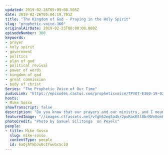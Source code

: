 ```yaml
---
updated: 2019-02-26T05:09:08.505Z
date: 2019-02-26T05:04:19.701Z
title: "The Kingdom of God - Praying in the Holy Spirit"
slug: "prophetic-voice-360"
originalAirDate: 2019-02-23T00:00:00.000Z
episodeNumber: 360
keywords:
- prayer
- holy spirit
- government
- politics
- plan of god
- political revival
- power of words
- kingdom of god
- great commission
- body of christ
Series: "The Prophetic Voice of Our Time"
audioLink: "https://episodes.castos.com/propheticvoice/TPVOT-E360-19-02-23-24-The-Kingdom-of-God-on-the-Earth-Through-the-Body-of-Christ.mp3"
hosts:
- Mike Sosso
showTranscript: false
description: "Do you know that our prayers and our ministry, and I mean the ministry of the body of Christ, Jesus Christ literally put us in charge in the Earth? The Bible says that He is seated at the right hand of God making intercession for us, and He is seated. The LORD said to my Lord, sit down at My right hand until I make Your enemies into Your footstool. That's in the book of Psalms, chapter 110, right at the beginning at verse 1. If you read that, it's an amazing scripture that really paints a picture of what we, the body of Christ, have to do."
featuredImage: "//images.ctfassets.net/vfgh62eq5a4k/2puRasE5l8brNVnEomFnzY/6ff2cb8909ae747c5d9c7601c351890b/backlit-beach-boy-694587.jpg"
photoCredit: "Photo by Samuel Silitonga  on Pexels"
people:
- title: Mike Sosso
  slug: mike-sosso
  contentType: people
  id: 6aQjATkbJuOcIYwuGcSciQ
---
```

